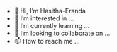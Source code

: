 - 👋 Hi, I’m Hasitha-Eranda
- 👀 I’m interested in ...
- 🌱 I’m currently learning ...
- 💞️ I’m looking to collaborate on ...
- 📫 How to reach me ...

<!---
Hasitha-Eranda/Hasitha-Eranda is a ✨ special ✨ repository because its `README.md` (this file) appears on your GitHub profile.
You can click the Preview link to take a look at your changes.
--->
